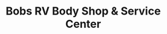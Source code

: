 ---
title: "Bobs RV Body Shop & Service Center"
url: /marion/bobs-rv-body-shop-and-service-center/
shop: caravan
---